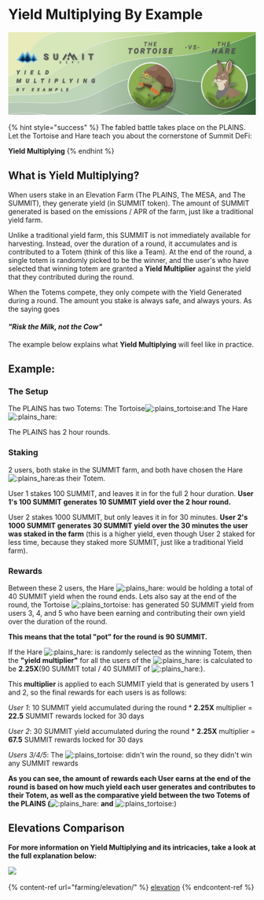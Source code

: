 # Yield Multiplying By Example

![](<.gitbook/assets/Yield Multiplying by Example Masthead (1).jpg>)

{% hint style="success" %}
The fabled battle takes place on the PLAINS. Let the Tortoise and Hare teach you about the cornerstone of Summit DeFi:

**Yield Multiplying**
{% endhint %}

## What is Yield Multiplying?

When users stake in an Elevation Farm (The PLAINS, The MESA, and The SUMMIT), they generate yield (in SUMMIT token). The amount of SUMMIT generated is based on the emissions / APR of the farm, just like a traditional yield farm.

Unlike a traditional yield farm, this SUMMIT is not immediately available for harvesting. Instead, over the duration of a round, it accumulates and is contributed to a Totem (think of this like a Team). At the end of the round, a single totem is randomly picked to be the winner, and the user's who have selected that winning totem are granted a **Yield Multiplier** against the yield that they contributed during the round.

When the Totems compete, they only compete with the Yield Generated during a round. The amount you stake is always safe, and always yours. As the saying goes

#### _**"Risk the Milk, not the Cow"**_

The example below explains what **Yield Multiplying** will feel like in practice.

## Example:

### The Setup

The PLAINS has two Totems: The Tortoise![:plains\_tortoise:](https://cdn.discordapp.com/emojis/889257298197901342.png?size=96)and The Hare![:plains\_hare:](https://cdn.discordapp.com/emojis/889257298403405895.png?size=96)

The PLAINS has 2 hour rounds.

### Staking

2 users, both stake in the SUMMIT farm, and both have chosen the Hare![:plains\_hare:](https://cdn.discordapp.com/emojis/889257298403405895.png?size=96)as their Totem.

User 1 stakes 100 SUMMIT, and leaves it in for the full 2 hour duration. **User 1's 100 SUMMIT generates 10 SUMMIT yield over the 2 hour round.**&#x20;

User 2 stakes 1000 SUMMIT, but only leaves it in for 30 minutes. **User 2's 1000 SUMMIT generates 30 SUMMIT yield over the 30 minutes the user was staked in the farm** (this is a higher yield, even though User 2 staked for less time, because they staked more SUMMIT, just like a traditional Yield farm).

### Rewards

Between these 2 users, the Hare ![:plains\_hare:](https://cdn.discordapp.com/emojis/889257298403405895.png?size=96) would be holding a total of 40 SUMMIT yield when the round ends. Lets also say at the end of the round, the Tortoise ![:plains\_tortoise:](https://cdn.discordapp.com/emojis/889257298197901342.png?size=96) has generated 50 SUMMIT yield from users 3, 4, and 5 who have been earning and contributing their own yield over the duration of the round.

**This means that the total "pot" for the round is 90 SUMMIT.**&#x20;

If the Hare ![:plains\_hare:](https://cdn.discordapp.com/emojis/889257298403405895.png?size=96) is randomly selected as the winning Totem, then the **"yield multiplier"** for all the users of the ![:plains\_hare:](https://cdn.discordapp.com/emojis/889257298403405895.png?size=96) is calculated to be **2.25X**(90 SUMMIT total / 40 SUMMIT of ![:plains\_hare:](https://cdn.discordapp.com/emojis/889257298403405895.png?size=96)).

This **multiplier** is applied to each SUMMIT yield that is generated by users 1 and 2, so the final rewards for each users is as follows:

_User 1_: 10 SUMMIT yield accumulated during the round \* **2.25X** multiplier = **22.5** SUMMIT rewards locked for 30 days

_User 2_: 30 SUMMIT yield accumulated during the round \* **2.25X** multiplier = **67.5** SUMMIT rewards  locked for 30 days

_Users 3/4/5_: The ![:plains\_tortoise:](https://cdn.discordapp.com/emojis/889257298197901342.png?size=96) didn't win the round, so they didn't win any SUMMIT rewards

**As you can see, the amount of rewards each User earns at the end of the round is based on how much yield each user generates and contributes to their Totem, as well as the comparative yield between the two Totems of the PLAINS (**![:plains\_hare:](https://cdn.discordapp.com/emojis/889257298403405895.png?size=96) **and** ![:plains\_tortoise:](https://cdn.discordapp.com/emojis/889257298197901342.png?size=96))

## **Elevations Comparison**

**For more information on Yield Multiplying and its intricacies, take a look at the full explanation below:**

![](.gitbook/assets/Elevation\_Comparison.jpg)

{% content-ref url="farming/elevation/" %}
[elevation](farming/elevation/)
{% endcontent-ref %}
